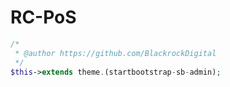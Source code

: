 # RC-PoS
```php
/*
 * @author https://github.com/BlackrockDigital
 */
$this->extends theme.(startbootstrap-sb-admin);
```
